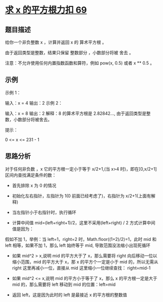 # [求 x 的平方根力扣 69](https://leetcode.cn/problems/sqrtx/description/?envType=problem-list-v2&envId=2ckc81c)

## 题目描述

给你一个非负整数 x ，计算并返回 x 的 算术平方根 。

由于返回类型是整数，结果只保留 整数部分 ，小数部分将被 舍去 。

注意：不允许使用任何内置指数函数和算符，例如 pow(x, 0.5) 或者 x \*\* 0.5 。

## 示例

示例 1：

输入：x = 4
输出：2
示例 2：

输入：x = 8
输出：2
解释：8 的算术平方根是 2.82842..., 由于返回类型是整数，小数部分将被舍去。

提示：

0 <= x <= 231 - 1

## 思路分析

对于任何非负数 ，x 它的平方根一定小于等于 x/2+1,(当 x>4 时)，即在[0,x/2+1]区间内查找满足条件的数：

- 首先排除 x 为 0 的情况

- 初始化左右指针，左指针为 1(0 前面已经考虑了)，右指针为 x/2+1(上面有解释)

- 当左指针小于右指针时，执行循环

- 计算中间值 mid=(left+right+1)/2，这里不采用(left+right) / 2 方式计算中间值是因为：

假如不加 1，举例：当 left=1，right=2 时，Math.floor((1+2)/2)=1，此时 mid 和 left 相等，如果不加 1，那么 left 始终等于 mid, 导致范围没法缩小出现死循环

- 如果 mid^2 > x,说明 mid 的平方大于了 x，那么需要将 right 向后移动一位以缩小范围，mid 的平方大于 x，那 x 的平方个一定是小于 mid 的，所以无需从 right 这里再减小一位，直接从 mid 这里缩小一位继续查找： right=mid-1

- 如果 mid^2 <= x,说明 mid 的平方小于等于了 x，那么 x 的平方根一定是大于 mid 的，那么需要将 left 移动到 mid 的位置：left=mid

- 返回 left，这是因为此时的 left 是最接近 x 的平方根的整数值
